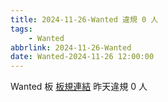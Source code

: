 ```yaml
---
title: 2024-11-26-Wanted 違規 0 人
tags:
    - Wanted
abbrlink: 2024-11-26-Wanted
date: Wanted-2024-11-26 12:00:00
---
```

Wanted 板 [板規連結](https://www.ptt.cc/bbs/Wanted/M.1608829773.A.D3B.html)
昨天違規 0 人
